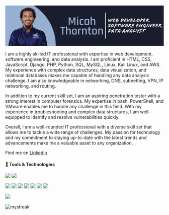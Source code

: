 ![alt text](https://github.com/micahtml/micahtml/blob/main/assets/IMG_0089.jpeg)

<p>I am a highly skilled IT professional with expertise in web development, software engineering, and data analysis. I am proficient in HTML, CSS, JavaScript, Django, PHP, Python, SQL, MySQL, Linux, Kali Linux, and AWS. My experience with complex data structures, data visualization, and relational databases makes me capable of handling any data analysis challenge. I am also knowledgeable in networking, DNS, subnetting, VPN, IP networking, and routing.

In addition to my current skill set, I am an aspiring penetration tester with a strong interest in computer forensics. My expertise in bash, PowerShell, and VMware enables me to handle any challenge in this field. With my experience in troubleshooting and complex data structures, I am well-equipped to identify and resolve vulnerabilities quickly.

Overall, I am a well-rounded IT professional with a diverse skill set that allows me to tackle a wide range of challenges. My passion for technology and my commitment to staying up-to-date with the latest trends and advancements make me a valuable asset to any organization.</p>

Find me on [LinkedIn](https://www.linkedin.com/in/micah-thornton-791a54226?lipi=urn%3Ali%3Apage%3Ad_flagship3_profile_view_base_contact_details%3BNBqnyarCSh2ahMBH7yIsZQ%3D%3D)

<h4>&#128295; Tools & Technologies</h4>

![](https://img.shields.io/badge/OS-Linux-informational?style=flat&logo=Linux&logoColor=white&color=red)
![](https://img.shields.io/badge/OS-Windows-informational?style=flat&logo=Windows&logoColor=white&color=red)

![](https://img.shields.io/badge/Code-HTML-informational?style=flat&logo=HTML5&logoColor=white&color=2bbc8a)
![](https://img.shields.io/badge/Code-CSS-informational?style=flat&logo=CSS3&logoColor=white&color=2bbc8a)
![](https://img.shields.io/badge/Code-JavaScript-informational?style=flat&logo=JavaScript&logoColor=white&color=2bbc8a)
![](https://img.shields.io/badge/Code-PHP-informational?style=flat&logo=PHP&logoColor=white&color=2bbc8a)
![](https://img.shields.io/badge/Code-Python-informational?style=flat&logo=Python&logoColor=white&color=2bbc8a)
![](https://img.shields.io/badge/Code-Django-informational?style=flat&logo=Django&logoColor=white&color=2bbc8a)
![](https://img.shields.io/badge/Code-MySQL-informational?style=flat&logo=MySQL&logoColor=white&color=2bbc8a)



![](https://www.codewars.com/users/micahtml/badges/large)


<img src="https://github-readme-streak-stats.herokuapp.com/?user=micahtml&theme=tokyonight" alt="mystreak"/>

<!--
**micahtml/micahtml** is a ✨ _special_ ✨ repository because its `README.md` (this file) appears on your GitHub profile.

Here are some ideas to get you started:

- 🔭 I’m currently working on ...
- 🌱 I’m currently learning ...
- 👯 I’m looking to collaborate on ...
- 🤔 I’m looking for help with ...
- 💬 Ask me about ...
- 📫 How to reach me: ...
- 😄 Pronouns: ...
- ⚡ Fun fact: ...
-->
